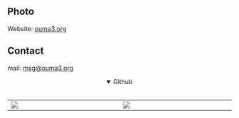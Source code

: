 ## Photo
Website: [ouma3.org](https://photo.ouma3.org)
## Contact
mail: [msg@ouma3.org](mailto:msg@ouma3.org)
<div align="center" class="todo" style="display: flex; flex-flow: column">
<details open>
<summary>Github</summary><br>
<table align="center">
	<tr>
		<td width="1200px">
        <img align="center" src="https://github-readme-stats.vercel.app/api?username=emak3&locale=ja&theme=dracula&show_icons=true&bg_color=0D1117&hide_border=true&count_private=true" draggable="false">
		</td>
		<td width="1200px">
        <img align="center" src="https://github-readme-stats.vercel.app/api/top-langs/?username=emak3&locale=ja&theme=dracula&layout=compact&bg_color=0D1117&hide_border=true" draggable="false">
		</td>
	</tr>
</table>
